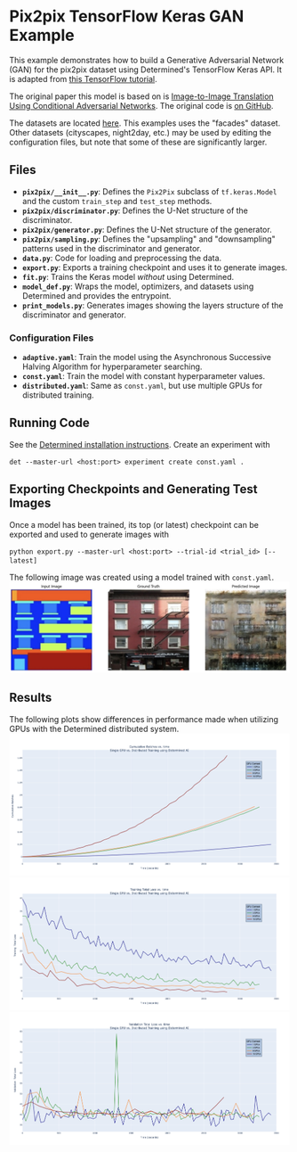 # Pix2pix TensorFlow Keras GAN Example

This example demonstrates how to build a Generative Adversarial Network (GAN) for the pix2pix dataset using Determined's TensorFlow Keras API. It is adapted from [this TensorFlow tutorial](https://www.tensorflow.org/tutorials/generative/pix2pix).

The original paper this model is based on is [Image-to-Image Translation Using Conditional Adversarial Networks](https://arxiv.org/pdf/1611.07004v1.pdf). The original code is [on GitHub](https://github.com/phillipi/pix2pix).

The datasets are located [here](http://efrosgans.eecs.berkeley.edu/pix2pix/datasets/). This examples uses the "facades" dataset. Other datasets (cityscapes, night2day, etc.) may be used by editing the configuration files, but note that some of these are significantly larger.

## Files
* **`pix2pix/__init__.py`**: Defines the `Pix2Pix` subclass of `tf.keras.Model` and the custom `train_step` and `test_step` methods.
* **`pix2pix/discriminator.py`**: Defines the U-Net structure of the discriminator.
* **`pix2pix/generator.py`**: Defines the U-Net structure of the generator.
* **`pix2pix/sampling.py`**: Defines the "upsampling" and "downsampling" patterns used in the discriminator and generator.
* **`data.py`**: Code for loading and preprocessing the data.
* **`export.py`**: Exports a training checkpoint and uses it to generate images.
* **`fit.py`**: Trains the Keras model _without_ using Determined.
* **`model_def.py`**: Wraps the model, optimizers, and datasets using Determined and provides the entrypoint.
* **`print_models.py`**: Generates images showing the layers structure of the discriminator and generator.

### Configuration Files
* **`adaptive.yaml`**: Train the model using the Asynchronous Successive Halving Algorithm for hyperparameter searching.
* **`const.yaml`**: Train the model with constant hyperparameter values.
* **`distributed.yaml`**: Same as `const.yaml`, but use multiple GPUs for distributed training.

## Running Code
See the [Determined installation instructions](https://docs.determined.ai/latest/index.html).
Create an experiment with
```
det --master-url <host:port> experiment create const.yaml .
```

## Exporting Checkpoints and Generating Test Images
Once a model has been trained, its top (or latest) checkpoint can be exported and used to generate images with
```
python export.py --master-url <host:port> --trial-id <trial_id> [--latest]
```

The following image was created using a model trained with `const.yaml`.
![Example Generated Image](./generated_example.jpeg)

## Results
The following plots show differences in performance made when utilizing GPUs with the Determined distributed system.
![Cumulative Batches vs. Time](./batches_vs_time.png)
![Training Loss vs. Time](./training_loss_vs_time.png)
![Validation Loss vs. Time](./validation_loss_vs_time.png)